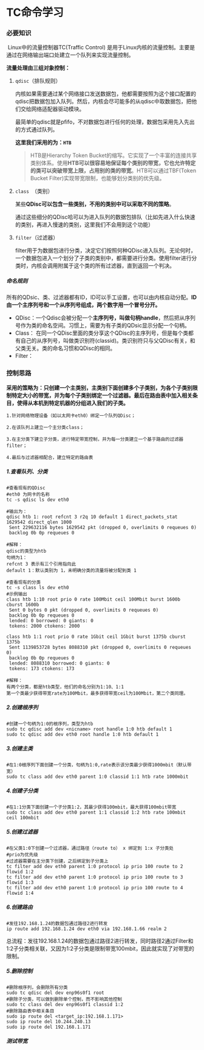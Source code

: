 # TC命令学习

### 必要知识

​		Linux中的流量控制器TC(Traffic Control) 是用于Linux内核的流量控制。主要是通过在网络输出端口处建立一个队列来实现流量控制。



**流量处理由三组对象控制：**

1. `qdisc`（排队规则）

   内核如果需要通过某个网络接口发送数据包，他都需要按照为这个接口配置的qdisc把数据包加入队列。然后，内核会尽可能多的从qdisc中取数据包，把他们交给网络适配器驱动模块。

   最简单的qdisc就是pfifo，不对数据包进行任何的处理，数据包采用先入先出的方式通过队列。

   **这里我们采用的为：`HTB`**

   > HTB是Hierarchy Token  Bucket的缩写。它实现了一个丰富的连接共享类别体系。使用**HTB可以很容易地保证每个类别的带宽，它也允许特定的类可以突破带宽上限，占用别的类的带宽**。HTB可以通过TBF(Token Bucket Filter)实现带宽限制，也能够划分类别的优先级。

2. `class `（类别）

   某些**QDisc可以包含一些类别，不用的类别中可以采取不同的策略**。

   通过这些细分的QDisc哈可以为进入队列的数据包排队（比如先进入什么快速的类别，再进入慢速的类别，这里我们不会用到这个功能）

3. `filter`（过滤器）

   filter用于为数据包进行分类，决定它们按照何种QDisc进入队列。无论何时，一个数据包进入一个划分了子类的类别中，都需要进行分类。使用filter进行分类时，内核会调用附属于这个类的所有过滤器，直到返回一个判决。



##### 命名规则

所有的QDsic、类、过滤器都有ID，ID可以手工设置，也可以由内核自动分配。**ID由一个主序列号和一个从序列号组成，两个数字用一个冒号分开。**

- QDisc：一个Qdisc会被分配一个**主序列号，叫做句柄handle**，然后把从序列号作为类的命名空间。习惯上，需要为有子类的QDsic显示分配一个句柄。
- Class：  在同一个QDisc里面的类分享这个QDisc的主序列号，但是每个类都有自己的从序列号，叫做类识别符(classid)。类识别符只与父QDisc有关，和父类无关。类的命名习惯和QDisc的相同。
- Filter：



### 控制思路

**采用的策略为：只创建一个主类别，主类别下面创建多个子类别，为各个子类别限制特定大小的带宽，并为每个子类别绑定一个过滤器。最后在路由表中加入相关条目，使得从本机到特定机器的分组进入我们的子类。**

```shell
1.针对网络物理设备（如以太网卡eth0）绑定一个队列QDisc；

2.在该队列上建立一个主分类class；

3.在主分类下建立子分类，进行特定带宽控制，并为每一分类建立一个基于路由的过滤器filter；

4.最后与过滤器相配合，建立特定的路由表
```

##### 1.查看队列、分类

```shell
#查看现有的QDisc
#eth0 为网卡的名称
tc -s qdisc ls dev eth0

#输出为：
qdisc htb 1: root refcnt 3 r2q 10 default 1 direct_packets_stat 1629542 direct_qlen 1000
 Sent 229632116 bytes 1629542 pkt (dropped 0, overlimits 0 requeues 0) 
 backlog 0b 0p requeues 0 
 
#解释：
qdisc的类型为htb
句柄为1：
refcnt 3 表示有三个引用指向此
default 1：默认类别为 1，未明确分类的流量将被分配到类 1
```



```shell
#查看现有的分类
tc -s class ls dev eth0
#示例输出
class htb 1:10 root prio 0 rate 100Mbit ceil 100Mbit burst 1600b cburst 1600b 
 Sent 0 bytes 0 pkt (dropped 0, overlimits 0 requeues 0) 
 backlog 0b 0p requeues 0 
 lended: 0 borrowed: 0 giants: 0
 tokens: 2000 ctokens: 2000

class htb 1:1 root prio 0 rate 1Gbit ceil 1Gbit burst 1375b cburst 1375b 
 Sent 1139853728 bytes 8088310 pkt (dropped 0, overlimits 0 requeues 0) 
 backlog 0b 0p requeues 0 
 lended: 8088310 borrowed: 0 giants: 0
 tokens: 173 ctokens: 173

#解释：
有两个分类，都是htb类型，他们的命名分别为1:10、1:1
第一个类最少获得带宽rate为100Mbit，最多获得带宽ceil为100Mbit，第二个类同理。
```

##### 2.创建根序列

```shell
#创建一个句柄为1:0的根序列，类型为htb
sudo tc qdisc add dev <nicname> root handle 1:0 htb default 1
sudo tc qdisc add dev eth0 root handle 1:0 htb default 1
```

##### 3.创建主类

```shell
#在1:0根序列下面创建一个分类，句柄为1:0,rate表示该分类最少获得1000mbit（默认带宽）
sudo tc class add dev eth0 parent 1:0 classid 1:1 htb rate 1000mbit
```

##### 4.创建子分类

```shell
#在1:1分类下面创建一个子分类1:2，其最少获得100mbit，最大获得100mbit带宽
sudo tc class add dev eth0 parent 1:1 classid 1:2 htb rate 100mbit ceil 100mbit
```

##### 5.创建过滤器

```shell
#在父类1:0下创建一个过滤器，通过路径（route to） x 绑定到 1:x 子分类处
#prio为优先级
#过滤器需要在主分类下创建，之后绑定到子分类上
tc filter add dev eth0 parent 1:0 protocol ip prio 100 route to 2 flowid 1:2
tc filter add dev eth0 parent 1:0 protocol ip prio 100 route to 3 flowid 1:3
tc filter add dev eth0 parent 1:0 protocol ip prio 100 route to 4 flowid 1:4
```

##### 6.创建路由

```shell
#发往192.168.1.24的数据包通过路径2进行转发
ip route add 192.168.1.24 dev eth0 via 192.168.1.66 realm 2
```

总流程：发往192.168.1.24的数据包通过路径2进行转发，同时路径2通过Filter和1:2子分类相关联，又因为1:2子分类是限制带宽100mbit，因此就实现了对带宽的限制。

##### 5.删除控制

```shell
#删除根序列，会删除所有分类
sudo tc qdisc del dev enp96s0f1 root
#删除子分类，可以做到删除单个控制，而不影响其他控制
sudo tc class del dev enp96s0f1 classid 1:2
#删除路由表中相关条目
sudo ip route del <target_ip:192.168.1.171>
sudo ip route del 10.244.240.13
sudo ip route del 192.168.1.171
```

##### 测试带宽


